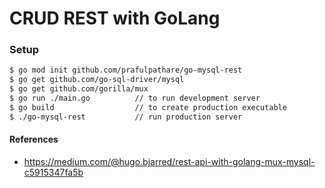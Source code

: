 # CRUD REST with GoLang

### Setup
```sh
$ go mod init github.com/prafulpathare/go-mysql-rest
$ go get github.com/go-sql-driver/mysql
$ go get github.com/gorilla/mux
$ go run ./main.go          // to run development server
$ go build                  // to create production executable
$ ./go-mysql-rest           // run production server
```

#### References 
* https://medium.com/@hugo.bjarred/rest-api-with-golang-mux-mysql-c5915347fa5b